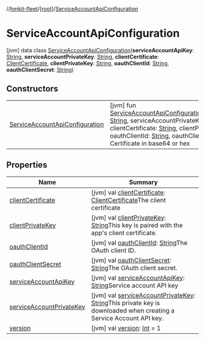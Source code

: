 //[hmkit-fleet](../../../index.md)/[[root]](../index.md)/[ServiceAccountApiConfiguration](index.md)



# ServiceAccountApiConfiguration  
 [jvm] data class [ServiceAccountApiConfiguration](index.md)(**serviceAccountApiKey**: [String](https://kotlinlang.org/api/latest/jvm/stdlib/kotlin/-string/index.html), **serviceAccountPrivateKey**: [String](https://kotlinlang.org/api/latest/jvm/stdlib/kotlin/-string/index.html), **clientCertificate**: [ClientCertificate](../index.md#%5B%2FClientCertificate%2F%2F%2FPointingToDeclaration%2F%5D%2FClasslikes%2F-951343052), **clientPrivateKey**: [String](https://kotlinlang.org/api/latest/jvm/stdlib/kotlin/-string/index.html), **oauthClientId**: [String](https://kotlinlang.org/api/latest/jvm/stdlib/kotlin/-string/index.html), **oauthClientSecret**: [String](https://kotlinlang.org/api/latest/jvm/stdlib/kotlin/-string/index.html))   


## Constructors  
  
| | |
|---|---|
| <a name="/ServiceAccountApiConfiguration/ServiceAccountApiConfiguration/#kotlin.String#kotlin.String#kotlin.String#kotlin.String#kotlin.String#kotlin.String/PointingToDeclaration/"></a>[ServiceAccountApiConfiguration](-service-account-api-configuration.md)| <a name="/ServiceAccountApiConfiguration/ServiceAccountApiConfiguration/#kotlin.String#kotlin.String#kotlin.String#kotlin.String#kotlin.String#kotlin.String/PointingToDeclaration/"></a> [jvm] fun [ServiceAccountApiConfiguration](-service-account-api-configuration.md)(serviceAccountApiKey: [String](https://kotlinlang.org/api/latest/jvm/stdlib/kotlin/-string/index.html), serviceAccountPrivateKey: [String](https://kotlinlang.org/api/latest/jvm/stdlib/kotlin/-string/index.html), clientCertificate: [String](https://kotlinlang.org/api/latest/jvm/stdlib/kotlin/-string/index.html), clientPrivateKey: [String](https://kotlinlang.org/api/latest/jvm/stdlib/kotlin/-string/index.html), oauthClientId: [String](https://kotlinlang.org/api/latest/jvm/stdlib/kotlin/-string/index.html), oauthClientSecret: [String](https://kotlinlang.org/api/latest/jvm/stdlib/kotlin/-string/index.html))Client Certificate in base64 or hex   <br>|


## Properties  
  
|  Name |  Summary | 
|---|---|
| <a name="/ServiceAccountApiConfiguration/clientCertificate/#/PointingToDeclaration/"></a>[clientCertificate](client-certificate.md)| <a name="/ServiceAccountApiConfiguration/clientCertificate/#/PointingToDeclaration/"></a> [jvm] val [clientCertificate](client-certificate.md): [ClientCertificate](../index.md#%5B%2FClientCertificate%2F%2F%2FPointingToDeclaration%2F%5D%2FClasslikes%2F-951343052)The client certificate   <br>|
| <a name="/ServiceAccountApiConfiguration/clientPrivateKey/#/PointingToDeclaration/"></a>[clientPrivateKey](client-private-key.md)| <a name="/ServiceAccountApiConfiguration/clientPrivateKey/#/PointingToDeclaration/"></a> [jvm] val [clientPrivateKey](client-private-key.md): [String](https://kotlinlang.org/api/latest/jvm/stdlib/kotlin/-string/index.html)This key is paired with the app's client certificate.   <br>|
| <a name="/ServiceAccountApiConfiguration/oauthClientId/#/PointingToDeclaration/"></a>[oauthClientId](oauth-client-id.md)| <a name="/ServiceAccountApiConfiguration/oauthClientId/#/PointingToDeclaration/"></a> [jvm] val [oauthClientId](oauth-client-id.md): [String](https://kotlinlang.org/api/latest/jvm/stdlib/kotlin/-string/index.html)The OAuth client ID.   <br>|
| <a name="/ServiceAccountApiConfiguration/oauthClientSecret/#/PointingToDeclaration/"></a>[oauthClientSecret](oauth-client-secret.md)| <a name="/ServiceAccountApiConfiguration/oauthClientSecret/#/PointingToDeclaration/"></a> [jvm] val [oauthClientSecret](oauth-client-secret.md): [String](https://kotlinlang.org/api/latest/jvm/stdlib/kotlin/-string/index.html)The OAuth client secret.   <br>|
| <a name="/ServiceAccountApiConfiguration/serviceAccountApiKey/#/PointingToDeclaration/"></a>[serviceAccountApiKey](service-account-api-key.md)| <a name="/ServiceAccountApiConfiguration/serviceAccountApiKey/#/PointingToDeclaration/"></a> [jvm] val [serviceAccountApiKey](service-account-api-key.md): [String](https://kotlinlang.org/api/latest/jvm/stdlib/kotlin/-string/index.html)Service account API key   <br>|
| <a name="/ServiceAccountApiConfiguration/serviceAccountPrivateKey/#/PointingToDeclaration/"></a>[serviceAccountPrivateKey](service-account-private-key.md)| <a name="/ServiceAccountApiConfiguration/serviceAccountPrivateKey/#/PointingToDeclaration/"></a> [jvm] val [serviceAccountPrivateKey](service-account-private-key.md): [String](https://kotlinlang.org/api/latest/jvm/stdlib/kotlin/-string/index.html)This private key is downloaded when creating a Service Account API key.   <br>|
| <a name="/ServiceAccountApiConfiguration/version/#/PointingToDeclaration/"></a>[version](version.md)| <a name="/ServiceAccountApiConfiguration/version/#/PointingToDeclaration/"></a> [jvm] val [version](version.md): [Int](https://kotlinlang.org/api/latest/jvm/stdlib/kotlin/-int/index.html) = 1   <br>|

